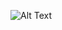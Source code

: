 ![Alt Text](https://66.media.tumblr.com/aa2ad65e21ad1c5dc386c3c7fa172db3/tumblr_old81jgcjH1veydt5o1_400.gifv)

<!--
**GabrielPereira12/GabrielPereira12** is a ✨ _special_ ✨ repository because its `README.md` (this file) appears on your GitHub profile.

Here are some ideas to get you started:

- 🔭 I’m currently working on ...
- 🌱 I’m currently learning ...
- 👯 I’m looking to collaborate on ...
- 🤔 I’m looking for help with ...
- 💬 Ask me about ...
- 📫 How to reach me: ...
- 😄 Pronouns: ...
- ⚡ Fun fact: ...
-->

